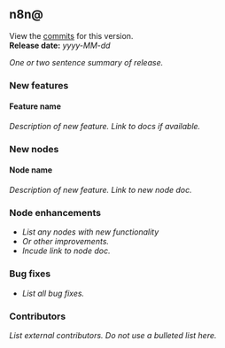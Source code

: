 ## n8n@<version-number>

View the [commits](<url for GitHub's 'Comparing changes' view, comparing this release to the previous one>) for this version.<br />
**Release date:** _yyyy-MM-dd_

_One or two sentence summary of release._

### New features

<div class="n8n-new-features" markdown>

#### Feature name

_Description of new feature. Link to docs if available._

</div>

### New nodes

<div class="n8n-new-features" markdown>

#### Node name

_Description of new feature. Link to new node doc._

</div>

### Node enhancements

* _List any nodes with new functionality_
* _Or other improvements._
* _Incude link to node doc._

### Bug fixes

* _List all bug fixes._

### Contributors

_List external contributors. Do not use a bulleted list here._